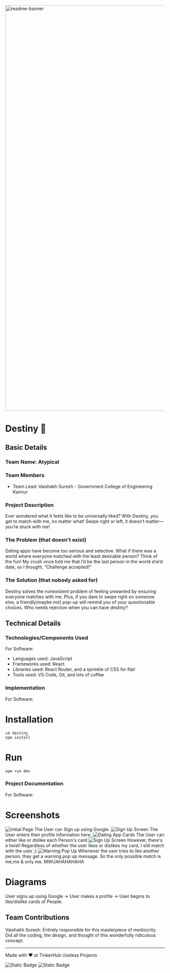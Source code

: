 <img width="1280" alt="readme-banner" src="https://github.com/user-attachments/assets/35332e92-44cb-425b-9dff-27bcf1023c6c">

# Destiny 🎯


## Basic Details
### Team Name: Atypical


### Team Members
- Team Lead: Vaishakh Suresh - Government College of Engineering Kannur

### Project Description
Ever wondered what it feels like to be universally liked? With Destiny, you get to match with me, no matter what! Swipe right or left, it doesn’t matter—you’re stuck with me!

### The Problem (that doesn't exist)
Dating apps have become too serious and selective. What if there was a world where everyone matched with the least desirable person? Think of the fun! My crush once told me that I’d be the last person in the world she’d date, so I thought, “Challenge accepted!”

### The Solution (that nobody asked for)
Destiny solves the nonexistent problem of feeling unwanted by ensuring everyone matches with me. Plus, if you dare to swipe right on someone else, a friendly(maybe not) pop-up will remind you of your questionable choices. Who needs rejection when you can have destiny?

## Technical Details
### Technologies/Components Used
For Software:
- Languages used: JavaScript
- Frameworks used: React
- Libraries used: React Router, and a sprinkle of CSS for flair
- Tools used: VS Code, Git, and lots of coffee

### Implementation
For Software:
# Installation
```
cd destiny
npm install
```

# Run
```
npm run dev
```

### Project Documentation
For Software:

# Screenshots
<img alt="Initial Page" src="https://i.ibb.co/YRV13cW/Whats-App-Image-2024-10-26-at-17-43-10.jpg">
The User can Sign up using Google.

<img alt="Sign Up Screen" src="https://i.ibb.co/8xBpyg7/Whats-App-Image-2024-10-26-at-17-43-11.jpg">
The User enters their profile information here.

<img alt="Dating App Cards" src="https://i.ibb.co/gjyLmQc/Whats-App-Image-2024-10-26-at-17-43-11-1.jpg">
The User can either like or dislike each Person's card

<img alt="Sign Up Screen" src="https://i.ibb.co/t4z27yz/Whats-App-Image-2024-10-26-at-17-43-12.jpg">
However, there's a twist! Regardless of whether the user likes or dislikes my card, I still match with the user ;)

<img alt="Warning Pop Up" src="https://i.ibb.co/qdsdb2Y/Whats-App-Image-2024-10-26-at-17-43-12-1.jpg">
Whenever the user tries to like another person, they get a warning pop up message. So the only possible match is me,me & only me. MWUAHAHAHAHA


# Diagrams
User signs up using Google -> User makes a profile -> User begins to like/dislike cards of People.


## Team Contributions
Vaishakh Suresh: Entirely responsible for this masterpiece of mediocrity. Did all the coding, the design, and thought of this wonderfully ridiculous concept.

---
Made with ❤️ at TinkerHub Useless Projects 

![Static Badge](https://img.shields.io/badge/TinkerHub-24?color=%23000000&link=https%3A%2F%2Fwww.tinkerhub.org%2F)
![Static Badge](https://img.shields.io/badge/UselessProject--24-24?link=https%3A%2F%2Fwww.tinkerhub.org%2Fevents%2FQ2Q1TQKX6Q%2FUseless%2520Projects)



